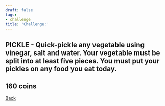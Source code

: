 ```yaml
---
draft: false
tags:
- challenge
title: 'Challenge:'
---
```

## PICKLE - Quick-pickle any vegetable using vinegar, salt and water. Your vegetable must be split into at least five pieces. You must put your pickles on any food you eat today.
## 160 coins
[Back](/jetlag) 
